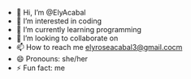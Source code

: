 - 👋 Hi, I’m @ElyAcabal
- 👀 I’m interested in coding 
- 🌱 I’m currently learning programming
- 💞️ I’m looking to collaborate on 
- 📫 How to reach me elyroseacabal3@gmail.cocm
- 😄 Pronouns: she/her
- ⚡ Fun fact: me

<!---
ElyAcabal/ElyAcabal is a ✨ special ✨ repository because its `README.md` (this file) appears on your GitHub profile.
You can click the Preview link to take a look at your changes.
--->
